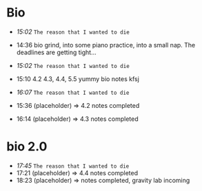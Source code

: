 # Bio
- *15:02* `The reason that I wanted to die`
- 14:36 bio grind, into some piano practice, into a small nap. The deadlines are getting tight...
- *15:02* `The reason that I wanted to die`
- 15:10 4.2 4.3, 4.4, 5.5 yummy bio notes kfsj
- *16:07* `The reason that I wanted to die`
- 15:36 (placeholder) => 4.2 notes completed

- 16:14 (placeholder) => 4.3 notes completed

# bio 2.0
- *17:45* `The reason that I wanted to die`
- 17:21 (placeholder) => 4.4 notes completed
- 18:23 (placeholder) => notes completed, gravity lab incoming